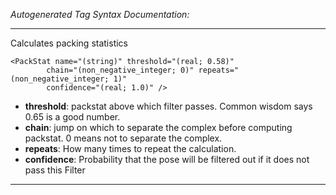 _Autogenerated Tag Syntax Documentation:_

---
Calculates packing statistics

```
<PackStat name="(string)" threshold="(real; 0.58)"
        chain="(non_negative_integer; 0)" repeats="(non_negative_integer; 1)"
        confidence="(real; 1.0)" />
```

-   **threshold**: packstat above which filter passes. Common wisdom says 0.65 is a good number.
-   **chain**: jump on which to separate the complex before computing packstat. 0 means not to separate the complex.
-   **repeats**: How many times to repeat the calculation.
-   **confidence**: Probability that the pose will be filtered out if it does not pass this Filter

---
